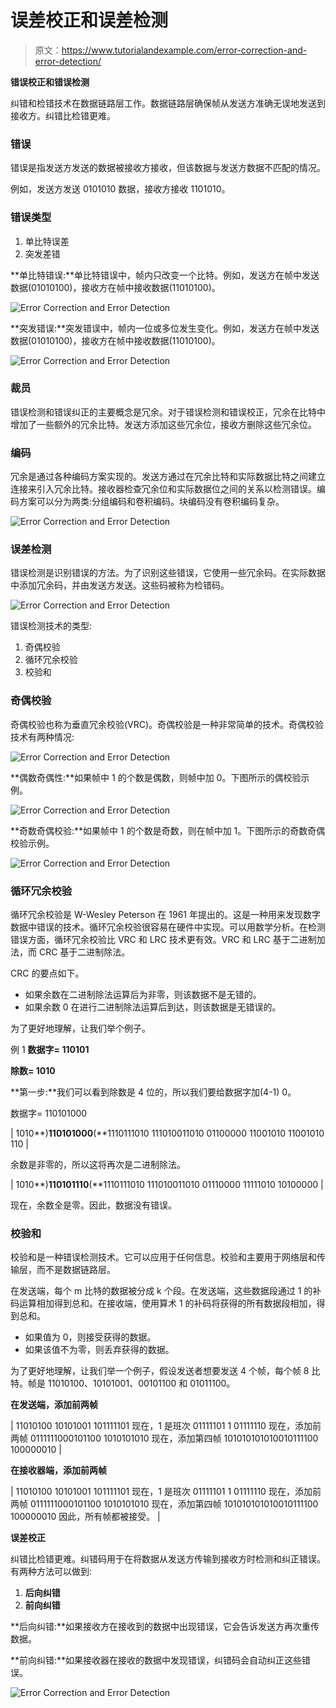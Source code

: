# 误差校正和误差检测

> 原文：<https://www.tutorialandexample.com/error-correction-and-error-detection/>

**错误校正和错误检测**

纠错和检错技术在数据链路层工作。数据链路层确保帧从发送方准确无误地发送到接收方。纠错比检错更难。

### 错误

错误是指发送方发送的数据被接收方接收，但该数据与发送方数据不匹配的情况。

例如，发送方发送 0101010 数据，接收方接收 1101010。

### 错误类型

1.  单比特误差
2.  突发差错

**单比特错误:**单比特错误中，帧内只改变一个比特。例如，发送方在帧中发送数据(01010100)，接收方在帧中接收数据(11010100)。

![Error Correction and Error Detection](img/57dfb8148b0ba14947bd3e424b8e4288.png)

**突发错误:**突发错误中，帧内一位或多位发生变化。例如，发送方在帧中发送数据(01010100)，接收方在帧中接收数据(11010100)。

![Error Correction and Error Detection](img/35c95f0575a06d9c9ef75f7ee58fa7c5.png)

### 裁员

错误检测和错误纠正的主要概念是冗余。对于错误检测和错误校正，冗余在比特中增加了一些额外的冗余比特。发送方添加这些冗余位，接收方删除这些冗余位。

### 编码

冗余是通过各种编码方案实现的。发送方通过在冗余比特和实际数据比特之间建立连接来引入冗余比特。接收器检查冗余位和实际数据位之间的关系以检测错误。编码方案可以分为两类:分组编码和卷积编码。块编码没有卷积编码复杂。

![Error Correction and Error Detection](img/2c728f83f30446dc1879c7c98ba6f731.png)

### 误差检测

错误检测是识别错误的方法。为了识别这些错误，它使用一些冗余码。在实际数据中添加冗余码，并由发送方发送。这些码被称为检错码。

![Error Correction and Error Detection](img/00653edfe9622e18c12c0b1f87312cbb.png)

错误检测技术的类型:

1.  奇偶校验
2.  循环冗余校验
3.  校验和

### 奇偶校验

奇偶校验也称为垂直冗余校验(VRC)。奇偶校验是一种非常简单的技术。奇偶校验技术有两种情况:

![Error Correction and Error Detection](img/7df0474800bf5e59868f7d5e5eb1748d.png)

**偶数奇偶性:**如果帧中 1 的个数是偶数，则帧中加 0。下图所示的偶校验示例。

![Error Correction and Error Detection](img/bbab46af9fcb3209721a1b7ebc6ccbc1.png)

**奇数奇偶校验:**如果帧中 1 的个数是奇数，则在帧中加 1。下图所示的奇数奇偶校验示例。

![Error Correction and Error Detection](img/257b3d043f6221647013ebe9ab0e9f9c.png)

### 循环冗余校验

循环冗余校验是 W-Wesley Peterson 在 1961 年提出的。这是一种用来发现数字数据中错误的技术。循环冗余校验很容易在硬件中实现。可以用数学分析。在检测错误方面，循环冗余校验比 VRC 和 LRC 技术更有效。VRC 和 LRC 基于二进制加法，而 CRC 基于二进制除法。

CRC 的要点如下。

*   如果余数在二进制除法运算后为非零，则该数据不是无错的。
*   如果余数 0 在进行二进制除法运算后到达，则该数据是无错误的。

为了更好地理解，让我们举个例子。

例 1 **数据字= 110101**

**除数= 1010**

**第一步:**我们可以看到除数是 4 位的，所以我们要给数据字加(4-1) 0。

数据字= 110101000



| 1010**)**110101000**(**1110111010 111010011010 01100000 11001010 11001010 110 |



余数是非零的，所以这将再次是二进制除法。



| 1010**)**110101110**(**1110111010 111010011010 01110000 11111010 10100000 |



现在，余数全是零。因此，数据没有错误。

### 校验和

校验和是一种错误检测技术。它可以应用于任何信息。校验和主要用于网络层和传输层，而不是数据链路层。

在发送端，每个 m 比特的数据被分成 k 个段。在发送端，这些数据段通过 1 的补码运算相加得到总和。在接收端，使用算术 1 的补码将获得的所有数据段相加，得到总和。

*   如果值为 0，则接受获得的数据。
*   如果该值不为零，则丢弃获得的数据。

为了更好地理解，让我们举一个例子，假设发送者想要发送 4 个帧，每个帧 8 比特。帧是 11010100、10101001、00101100 和 01011100。

**在发送端，添加前两帧**



| 11010100  10101001 101111101 现在，1 是班次 01111101 1  01111110 现在，添加前两帧 0111111000101100 1010101010 现在，添加第四帧 101010101010010111100 100000010 |



**在接收器端，添加前两帧**



| 11010100  10101001 101111101 现在，1 是班次 01111101 1  01111110 现在，添加前两帧 0111111000101100 1010101010 现在，添加第四帧 101010101010010111100 100000010 因此，所有帧都被接受。 |



**误差校正**

纠错比检错更难。纠错码用于在将数据从发送方传输到接收方时检测和纠正错误。有两种方法可以做到:

1.  **后向纠错**
2.  **前向纠错**

**后向纠错:**如果接收方在接收到的数据中出现错误，它会告诉发送方再次重传数据。

**前向纠错:**如果接收器在接收的数据中发现错误，纠错码会自动纠正这些错误。

![Error Correction and Error Detection](img/fdb02ab33f13839f12a4249f33f75a71.png)